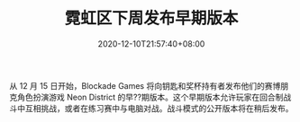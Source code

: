 ﻿---
title: "霓虹区下周发布早期版本"
date: 2020-12-10T21:57:40+08:00
lastmod: 2020-12-10T16:45:40+08:00
draft: false
authors: ["Justin"]
description: "从 12 月 15 日开始，Blockade Games 将向钥匙和奖杯持有者发布他们的赛博朋克角色扮演游戏 Neon District 的早??期版本。这个早期版本允许玩家在回合制战斗中互相挑战，或者在练习赛中与电脑对战。战斗模式的公开版本将在稍后发布。"
featuredImage: "neon-district-to-release-early-version-next-week.png"
tags: ["Strategy Game","策略游戏","Play to Earn"]
categories: ["news"]
news: ["策略游戏"]
weight: 
lightgallery: true
pinned: false
recommend: false
recommend1: false
---

从 12 月 15 日开始，Blockade Games 将向钥匙和奖杯持有者发布他们的赛博朋克角色扮演游戏 Neon District 的早??期版本。这个早期版本允许玩家在回合制战斗中互相挑战，或者在练习赛中与电脑对战。战斗模式的公开版本将在稍后发布。

<!--more-->

